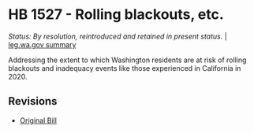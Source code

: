 # HB 1527 - Rolling blackouts, etc.
*Status: By resolution, reintroduced and retained in present status.* | [leg.wa.gov summary](https://app.leg.wa.gov/billsummary?BillNumber=1527&Year=2021)

Addressing the extent to which Washington residents are at risk of rolling blackouts and inadequacy events like those experienced in California in 2020.

## Revisions
* [Original Bill](1/)